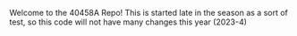 Welcome to the 40458A Repo!
This is started late in the season as a sort of test, so this code will not have many changes this year (2023-4)
